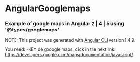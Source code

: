 # AngularGooglemaps

### Example of google maps in Angular 2 | 4 | 5 using '@types/googlemaps'

NOTE: This project was generated with [Angular CLI](https://github.com/angular/angular-cli) version 1.4.9.

You need:
-KEY de gooogle maps, click in the next link:
https://developers.google.com/maps/documentation/javascript/

